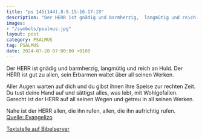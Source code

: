 ```yaml
---
title: "ps 145(144),8-9.15-16.17-18"
description: "Der HERR ist gnädig und barmherzig,  langmütig und reich an Huld. Der HERR ist gut zu allen,  sein Erbarmen waltet über all seinen Werken.  Aller Augen warten auf dich und du gibst ihnen ihre Speise zur rechten Zeit. Du tust deine Hand auf und sättigst alles, was lebt, mit Wohl...."
images:
- "/symbols/psalmus.jpg"
layout: post
category: PSALMUS
tag: PSALMUS
date: 2024-07-28 07:00:00 +0100
---
```

Der HERR ist gnädig und barmherzig, 
langmütig und reich an Huld.
Der HERR ist gut zu allen, 
sein Erbarmen waltet über all seinen Werken.

Aller Augen warten auf dich und du gibst ihnen ihre Speise zur rechten Zeit.
Du tust deine Hand auf und sättigst alles, was lebt, mit Wohlgefallen.<!--more--> 
Gerecht ist der HERR auf all seinen Wegen 
und getreu in all seinen Werken.

Nahe ist der HERR allen, die ihn rufen, 
allen, die ihn aufrichtig rufen.<br>
[Quelle: Evangelizo](https://evangeliumtagfuertag.org/DE/gospel)

[Textstelle auf Bibelserver](https://www.bibleserver.com/EU/ps145(144),8-9.15-16.17-18)
